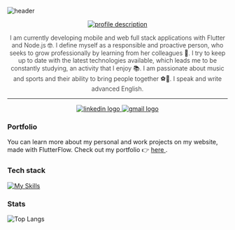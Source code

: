 ![header](https://capsule-render.vercel.app/api?type=transparent&height=40&section=header&text=Belen%20Yarde%20Buller&fontSize=40)

<div align="center">
  <!-- Typing SVG by DenverCoder1 - https://github.com/DenverCoder1/readme-typing-svg -->
<a href="https://github.com/DenverCoder1/readme-typing-svg">
<img src="https://readme-typing-svg.demolab.com/?lines=Full-stack%20web%20and%20app%20developer&font=Fira%20Code&center=true&width=440&height=45&color=#000000&vCenter=true&pause=1000&size=22" alt="profile description" />
</a>
</div>

<p align="center" style="font-size: 14px; font-weight: 300;">
I am currently developing mobile and web full stack applications with Flutter and Node.js 🤓. I define myself as a responsible and proactive person, who seeks to grow professionally by learning from her colleagues 🤝. I try to keep up to date with the latest technologies available, which leads me to be constantly studying, an activity that I enjoy 📚. I am passionate about music and sports and their ability to bring people together ⚽🎸. I speak and write advanced English.
</p>

---

<p align="center">
<a href="https://www.linkedin.com/in/belenyardebuller/">
<img src="https://img.shields.io/badge/linkedin-%230077B5.svg?style=for-the-badge&logo=linkedin&logoColor=white" alt="linkedin logo" />
</a>
<a href="mailto:belenyardebuller@gmail.com">
<img src="https://img.shields.io/badge/Gmail-D14836?style=for-the-badge&logo=gmail&logoColor=white" alt="gmail logo" />
</a>
</p>

### Portfolio
You can learn more about my personal and work projects on my website, made with FlutterFlow. Check out my portfolio 👉 <a href="https://belenyardebuller.flutterflow.app"> here </a>.

### Tech stack
[![My Skills](https://skillicons.dev/icons?i=dart,flutter,nodejs,express,mongo,firebase,supabase)](https://skillicons.dev)

### Stats

![Top Langs](https://github-readme-stats.vercel.app/api/top-langs/?username=belenyb&layout=compact)
